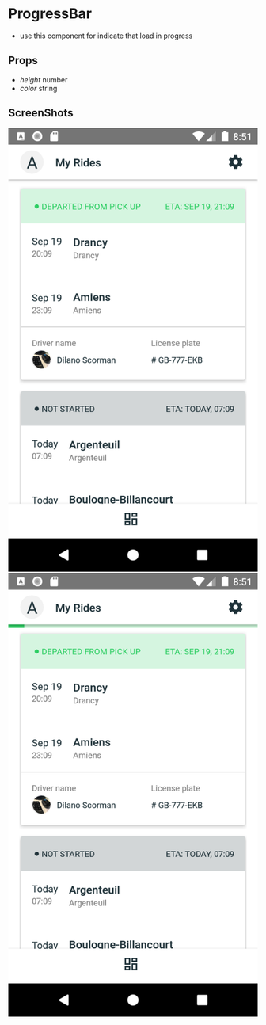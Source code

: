 # ProgressBar

- use this component for indicate that load in progress

## Props

  - _height_ number
  - _color_ string

## ScreenShots

![image](progressBarNotActive.png)
![image](progressBarActive.png)

